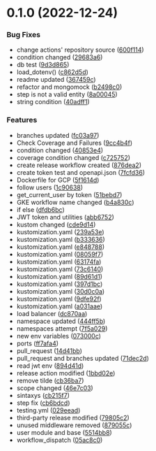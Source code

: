 # 0.1.0 (2022-12-24)


### Bug Fixes

* change actions' repository source ([600f114](https://github.com/devvildaz/hlingo-backend/commit/600f114e3146194b3cc4759fa0b764510100529f))
* condition changed ([29683a6](https://github.com/devvildaz/hlingo-backend/commit/29683a6666275d0f4be4b8a6f50b1292bda373f2))
* db test ([9d3d865](https://github.com/devvildaz/hlingo-backend/commit/9d3d865f00bbaf1e5b6b8617d93b6801e6f6e8f3))
* load_dotenv() ([c862d5d](https://github.com/devvildaz/hlingo-backend/commit/c862d5d0b336351cc14326619b5c3e30d7312868))
* readme updated ([367459c](https://github.com/devvildaz/hlingo-backend/commit/367459c88c106e31efd82841fc8ff3b2de0d0c38))
* refactor and mongomock ([b2498c0](https://github.com/devvildaz/hlingo-backend/commit/b2498c070021e40f603dc8c03d781c7b863b2c97))
* step is not a valid entity ([8a00045](https://github.com/devvildaz/hlingo-backend/commit/8a000454768935b7e26acf15a20e8be295db5bff))
* string condition ([40adff1](https://github.com/devvildaz/hlingo-backend/commit/40adff17d2ed0d03fbaf3c21477ba143b10ac545))


### Features

* branches updated ([fc03a97](https://github.com/devvildaz/hlingo-backend/commit/fc03a97f6ffa54974add844864c807dedaf0cb42))
* Check Coverage and Failures ([9cc4b4f](https://github.com/devvildaz/hlingo-backend/commit/9cc4b4f405b867f17846ffb81d60de13408cc14b))
* condition changed ([40853e4](https://github.com/devvildaz/hlingo-backend/commit/40853e4970fa6bd6f566d2085dd13ba4e9356596))
* coverage condition changed ([c725752](https://github.com/devvildaz/hlingo-backend/commit/c725752355b3132245fdf46e39bcaf408413b617))
* create release workflow created ([876dea2](https://github.com/devvildaz/hlingo-backend/commit/876dea2c8fd0316be3f00a24525e7fe5f0190cff))
* create token test and openapi.json ([7fcfd36](https://github.com/devvildaz/hlingo-backend/commit/7fcfd36db45884096631d364ca862b9cf7e17778))
* Dockerfile for GCP ([5f1614d](https://github.com/devvildaz/hlingo-backend/commit/5f1614dad0045b67489f2966a500cf6f74821730))
* follow users ([1c90638](https://github.com/devvildaz/hlingo-backend/commit/1c906388c37f68585e429105342a06c7030da6e4))
* get_current_user by token ([51bebd7](https://github.com/devvildaz/hlingo-backend/commit/51bebd735fedf8c73a3deb4111ed52804bba1cae))
* GKE workflow name changed ([b4a830c](https://github.com/devvildaz/hlingo-backend/commit/b4a830c09b44a1b8a94b71918d39e73fec8e5f1c))
* if else ([dfdb6bc](https://github.com/devvildaz/hlingo-backend/commit/dfdb6bc8aac5ba43df473458f788d33595201eb9))
* JWT token and utilities ([abb6752](https://github.com/devvildaz/hlingo-backend/commit/abb6752cb79318fdd08bc588a94032ee41407a8f))
* kustom changed ([cde9d14](https://github.com/devvildaz/hlingo-backend/commit/cde9d14a81145b68079689d5661c42149fb0db2e))
* kustomization.yaml ([239a53e](https://github.com/devvildaz/hlingo-backend/commit/239a53e7051dda9d7e2b9d5f4a77dcbf55ab2dd0))
* kustomization.yaml ([b333636](https://github.com/devvildaz/hlingo-backend/commit/b333636bad5cd08036bb098e232c3805871726e1))
* kustomization.yaml ([e848788](https://github.com/devvildaz/hlingo-backend/commit/e848788f4c0dee26d1355391bb5b63bf06844a6c))
* kustomization.yaml ([08059f7](https://github.com/devvildaz/hlingo-backend/commit/08059f7328d52b1e641df5b7890c05ea77a671e8))
* kustomization.yaml ([63174fa](https://github.com/devvildaz/hlingo-backend/commit/63174fa4cd00d4bc47570e3ed88862b5b83a1d10))
* kustomization.yaml ([73c6140](https://github.com/devvildaz/hlingo-backend/commit/73c614061e4169f0db4d726c744d492b02726486))
* kustomization.yaml ([89d61d1](https://github.com/devvildaz/hlingo-backend/commit/89d61d11e96b5fbbf27a828b242c2779f3f8154e))
* kustomization.yaml ([397d1bc](https://github.com/devvildaz/hlingo-backend/commit/397d1bcb9acb510ac0c35135582d85c7845ab02c))
* kustomization.yaml ([30d0c0a](https://github.com/devvildaz/hlingo-backend/commit/30d0c0a91d226e2735c2c4653b783d811aedd894))
* kustomization.yaml ([9dfe92f](https://github.com/devvildaz/hlingo-backend/commit/9dfe92f37768d62bced36578cb01238d4bbba31e))
* kustomization.yaml ([a031aae](https://github.com/devvildaz/hlingo-backend/commit/a031aaeb3f3ab7772866105075ed407532418d92))
* load balancer ([dc870aa](https://github.com/devvildaz/hlingo-backend/commit/dc870aa1b93dce84b76e46386de46d407fbcbdfd))
* namespace updated ([444ff5b](https://github.com/devvildaz/hlingo-backend/commit/444ff5b697f2347228b9a75f87389de277d14b7c))
* namespaces attempt ([7f5a029](https://github.com/devvildaz/hlingo-backend/commit/7f5a0298a6517df0b69a0a679ffa603455b13793))
* new env variables ([073000c](https://github.com/devvildaz/hlingo-backend/commit/073000c773cce2edf34fbc78feffdc8ad573905d))
* ports ([ff7afa4](https://github.com/devvildaz/hlingo-backend/commit/ff7afa470ba74df1e44aca4ca6d9fee89950d92e))
* pull_request ([14d41bb](https://github.com/devvildaz/hlingo-backend/commit/14d41bb558b11a8c5029f37103ac8b91d8cbf972))
* pull_request and branches updated ([71dec2d](https://github.com/devvildaz/hlingo-backend/commit/71dec2dc9a6eaecad9b89334a594489dd2f8e050))
* read jwt env ([894d41d](https://github.com/devvildaz/hlingo-backend/commit/894d41db8c474c2892923f645867c75d7be8d64d))
* release action modified ([1bbd02e](https://github.com/devvildaz/hlingo-backend/commit/1bbd02e2776c6e847aed6955846330f1dd449dd5))
* remove tilde ([cb36ba7](https://github.com/devvildaz/hlingo-backend/commit/cb36ba72ef299b89624721b1e3fee3cf93104b1d))
* scope changed ([46e7c03](https://github.com/devvildaz/hlingo-backend/commit/46e7c030fef753f3d57dc9b81d018eccfc325b7c))
* sintaxys ([cb215f7](https://github.com/devvildaz/hlingo-backend/commit/cb215f71f512482068f79f5a26f18030dbbfe36c))
* step fix ([cb6bdcd](https://github.com/devvildaz/hlingo-backend/commit/cb6bdcdf86d35bb700703bec723871240bffc27e))
* testing.yml ([029eead](https://github.com/devvildaz/hlingo-backend/commit/029eead5f46fbc71f019bf4ab6f29fccfcfa870f))
* third-party release modified ([79805c2](https://github.com/devvildaz/hlingo-backend/commit/79805c2350e7ce983cc1617886249b31a8ad5901))
* unused middleware removed ([879055c](https://github.com/devvildaz/hlingo-backend/commit/879055c644fcc93f373353f0213001e01222c628))
* user module and base ([5514bb8](https://github.com/devvildaz/hlingo-backend/commit/5514bb81046604e8f916df5d5518e008e6ff971d))
* workflow_dispatch ([05ac8c0](https://github.com/devvildaz/hlingo-backend/commit/05ac8c0d89a965a9c21cc36b1ee7befb724c142f))



